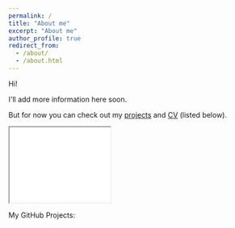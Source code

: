 ```yaml
---
permalink: /
title: "About me"
excerpt: "About me"
author_profile: true
redirect_from:
  - /about/
  - /about.html
---
```


Hi!

I'll add more information here soon.

But for now you can check out my [projects](https://akarazeevprojects.github.io/en) and [CV](assets/data/karazeev_cv.pdf) (listed below).

<iframe style="max-width: 100%; max-height: 300%;" width="200" src="assets/data/karazeev_cv.pdf"></iframe>

My GitHub Projects:

<a href="https://github.com/akarazeevprojects/joystick"><img height="16" src="https://img.shields.io/github/stars/akarazeevprojects/joystick.svg?color=gree&logo=github&logoColor=white"></a>
